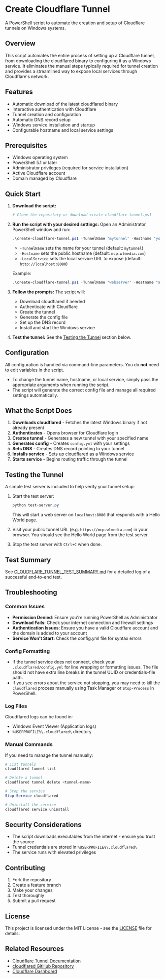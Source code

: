 # Create Cloudflare Tunnel

A PowerShell script to automate the creation and setup of Cloudflare tunnels on Windows systems.

## Overview

This script automates the entire process of setting up a Cloudflare tunnel, from downloading the cloudflared binary to configuring it as a Windows service. It eliminates the manual steps typically required for tunnel creation and provides a streamlined way to expose local services through Cloudflare's network.

## Features

- Automatic download of the latest cloudflared binary
- Interactive authentication with Cloudflare
- Tunnel creation and configuration
- Automatic DNS record setup
- Windows service installation and startup
- Configurable hostname and local service settings

## Prerequisites

- Windows operating system
- PowerShell 5.1 or later
- Administrator privileges (required for service installation)
- Active Cloudflare account
- Domain managed by Cloudflare

## Quick Start

1. **Download the script:**
   ```powershell
   # Clone the repository or download create-cloudflare-tunnel.ps1
   ```

2. **Run the script with your desired settings:**
   Open an Administrator PowerShell window and run:
   ```powershell
   .\create-cloudflare-tunnel.ps1 -TunnelName "mytunnel" -Hostname "your.domain.com" -LocalService "http://localhost:8080"
   ```
   - `-TunnelName` sets the name for your tunnel (default: `mytunnel`)
   - `-Hostname` sets the public hostname (default: `mcp.wlmedia.com`)
   - `-LocalService` sets the local service URL to expose (default: `http://localhost:8080`)

   Example:
   ```powershell
   .\create-cloudflare-tunnel.ps1 -TunnelName "webserver" -Hostname "app.example.com" -LocalService "http://localhost:3000"
   ```

3. **Follow the prompts:**
   The script will:
   - Download cloudflared if needed
   - Authenticate with Cloudflare
   - Create the tunnel
   - Generate the config file
   - Set up the DNS record
   - Install and start the Windows service

4. **Test the tunnel:**
   See the [Testing the Tunnel](#testing-the-tunnel) section below.

## Configuration

All configuration is handled via command-line parameters. You do **not** need to edit variables in the script.

- To change the tunnel name, hostname, or local service, simply pass the appropriate arguments when running the script.
- The script will generate the correct config file and manage all required settings automatically.

## What the Script Does

1. **Downloads cloudflared** - Fetches the latest Windows binary if not already present
2. **Authenticates** - Opens browser for Cloudflare login
3. **Creates tunnel** - Generates a new tunnel with your specified name
4. **Generates config** - Creates `config.yml` with your settings
5. **Sets DNS** - Creates DNS record pointing to your tunnel
6. **Installs service** - Sets up cloudflared as a Windows service
7. **Starts service** - Begins routing traffic through the tunnel

## Testing the Tunnel

A simple test server is included to help verify your tunnel setup:

1. Start the test server:
   ```powershell
   python test-server.py
   ```
   This will start a web server on `localhost:8080` that responds with a Hello World page.

2. Visit your public tunnel URL (e.g. `https://mcp.wlmedia.com`) in your browser. You should see the Hello World page from the test server.

3. Stop the test server with `Ctrl+C` when done.

## Test Summary

See [CLOUDFLARE_TUNNEL_TEST_SUMMARY.md](CLOUDFLARE_TUNNEL_TEST_SUMMARY.md) for a detailed log of a successful end-to-end test.

## Troubleshooting

### Common Issues

- **Permission Denied**: Ensure you're running PowerShell as Administrator
- **Download Fails**: Check your internet connection and firewall settings
- **Authentication Issues**: Ensure you have a valid Cloudflare account and the domain is added to your account
- **Service Won't Start**: Check the config.yml file for syntax errors

### Config Formatting

- If the tunnel service does not connect, check your `.cloudflared/config.yml` for line wrapping or formatting issues. The file should not have extra line breaks in the tunnel UUID or credentials-file path.
- If you see errors about the service not stopping, you may need to kill the `cloudflared` process manually using Task Manager or `Stop-Process` in PowerShell.

### Log Files

Cloudflared logs can be found in:
- Windows Event Viewer (Application logs)
- `%USERPROFILE%\.cloudflared\` directory

### Manual Commands

If you need to manage the tunnel manually:

```powershell
# List tunnels
cloudflared tunnel list

# Delete a tunnel
cloudflared tunnel delete <tunnel-name>

# Stop the service
Stop-Service cloudflared

# Uninstall the service
cloudflared service uninstall
```

## Security Considerations

- The script downloads executables from the internet - ensure you trust the source
- Tunnel credentials are stored in `%USERPROFILE%\.cloudflared\`
- The service runs with elevated privileges

## Contributing

1. Fork the repository
2. Create a feature branch
3. Make your changes
4. Test thoroughly
5. Submit a pull request

## License

This project is licensed under the MIT License - see the [LICENSE](LICENSE) file for details.

## Related Resources

- [Cloudflare Tunnel Documentation](https://developers.cloudflare.com/cloudflare-one/connections/connect-apps/)
- [cloudflared GitHub Repository](https://github.com/cloudflare/cloudflared)
- [Cloudflare Dashboard](https://dash.cloudflare.com/)
